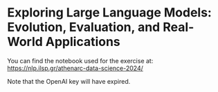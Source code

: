 # Exploring Large Language Models: Evolution, Evaluation, and Real-World Applications

You can find the notebook used for the exercise at:
https://nlp.ilsp.gr/athenarc-data-science-2024/

Note that the OpenAI key will have expired.